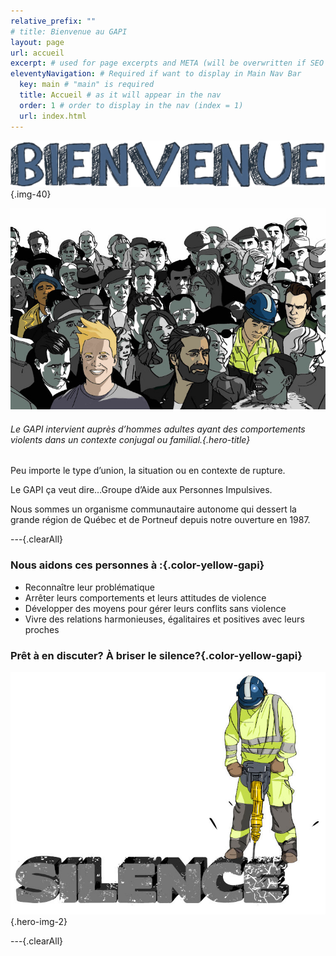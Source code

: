 ```yaml
---
relative_prefix: ""
# title: Bienvenue au GAPI
layout: page
url: accueil
excerpt: # used for page excerpts and META (will be overwritten if SEO used below)
eleventyNavigation: # Required if want to display in Main Nav Bar
  key: main # "main" is required
  title: Accueil # as it will appear in the nav
  order: 1 # order to display in the nav (index = 1)
  url: index.html
---
```


![Le Gapi](assets/images/gapi/bienvenue.png "Bienvenue au GAPI"){.img-40}

![Le Gapi](assets/images/gapi/Illustration_01.jpg "Au Gapi, vous n'êtes pas seuls.")

###### Le GAPI intervient auprès d’hommes adultes ayant des comportements violents dans un contexte conjugal ou familial.{.hero-title}

Peu importe le type d’union, la situation ou en contexte de rupture.

Le GAPI ça veut dire…Groupe d’Aide aux Personnes Impulsives.

Nous sommes un organisme communautaire autonome qui dessert la grande région de Québec et de Portneuf depuis notre ouverture en 1987.

---{.clearAll}

### Nous aidons ces personnes à :{.color-yellow-gapi}

- Reconnaître leur problématique
- Arrêter leurs comportements et leurs attitudes de violence
- Développer des moyens pour gérer leurs conflits sans violence
- Vivre des relations harmonieuses, égalitaires et positives avec leurs proches

<!-- [En savoir plus](services){.call-to-action} -->

### Prêt à en discuter? À briser le silence?{.color-yellow-gapi}

![Le Gapi](assets/images/gapi/silence.jpg "Le Gapi"){.hero-img-2}

---{.clearAll}
